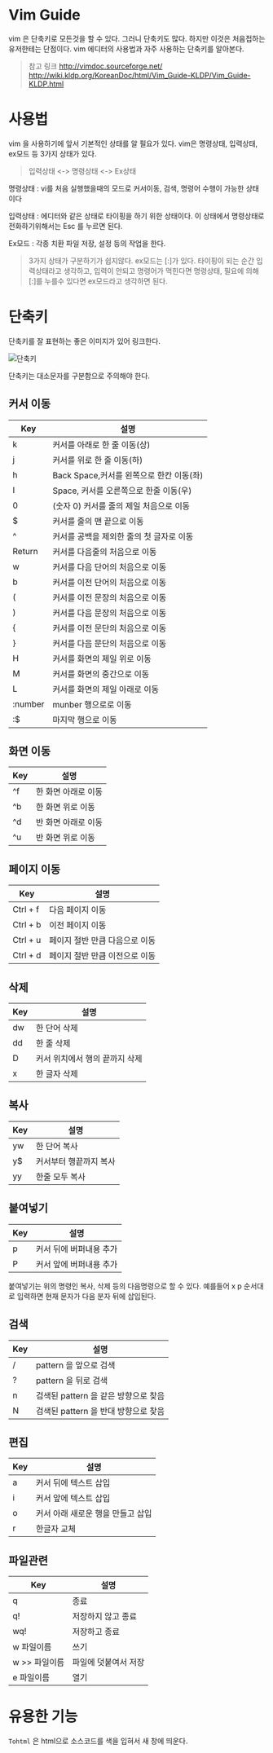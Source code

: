 # Vim Guide
vim 은 단축키로 모든것을 할 수 있다. 그러니 단축키도 많다. 하지만 이것은 처음접하는 유저한테는 단점이다.
vim 에디터의 사용법과 자주 사용하는 단축키를 알아본다.

> 참고 링크
> http://vimdoc.sourceforge.net/  
> http://wiki.kldp.org/KoreanDoc/html/Vim_Guide-KLDP/Vim_Guide-KLDP.html





# 사용법
vim 을 사용하기에 앞서 기본적인 상태를 알 필요가 있다.
vim은 명령상태, 입력상태, ex모드 등 3가지 상태가 있다.

> 입력상태 <-> 명령상태 <-> Ex상태

명령상태 : vi를 처음 실행했을때의 모드로 커서이동, 검색, 명령어 수행이 가능한 상태이다	

입력상태 : 에디터와 같은 상태로 타이핑을 하기 위한 상태이다. 이 상태에서 명령상태로 전화하기위해서는 Esc 를 누르면 된다.

Ex모드 : 각종 치환 파일 저장, 설정 등의 작업을 한다.

> 3가지 상태가 구분하기가 쉽지않다. ex모드는 [:]가 있다. 타이핑이 되는 순간 입력상태라고 생각하고, 입력이 안되고 명령어가 먹힌다면 명령상태, 필요에 의해 [:]를 누를수 있다면 ex모드라고 생각하면 된다.







# 단축키
단축키를 잘 표현하는 좋은 이미지가 있어 링크한다.

![단축키](/images/cheat-sheet.png)

단축키는 대소문자를 구분함으로 주의해야 한다.






## 커서 이동

Key 	| 설명
--------| -------------------------------------------
k       | 커서를 아래로 한 줄 이동(상)
j       | 커서를 위로 한 줄 이동(하)
h       | Back Space,커서를 왼쪽으로 한칸 이동(좌)
I       | Space, 커서를 오른쪽으로 한줄 이동(우)
0       | (숫자 0) 커서를 줄의 제일 처음으로 이동
$       | 커서를 줄의 맨 끝으로 이동
^       | 커서를 공백을 제외한 줄의 첫 글자로 이동
Return  | 커서를 다음줄의 처음으로 이동
w       | 커서를 다음 단어의 처음으로 이동
b       | 커서를 이전 단어의 처음으로 이동
(       | 커서를 이전 문장의 처음으로 이동
)       | 커서를 다음 문장의 처음으로 이동
{       | 커서를 이전 문단의 처음으로 이동
}       | 커서를 다음 문단의 처음으로 이동
H       | 커서를 화면의 제일 위로 이동
M       | 커서를  화면의 중간으로 이동
L       | 커서를 화면의 제일 아래로 이동
:number | munber 행으로로 이동
:$      | 마지막 행으로 이동




## 화면 이동
Key 	| 설명
--------| -------------------------------------------
^f      | 한 화면 아래로 이동
^b      | 한 화면 위로 이동
^d      | 반 화면 아래로 이동 
^u      | 반 화면 위로 이동




## 페이지 이동
Key 	   | 설명
-----------| -------------------------------------------
Ctrl + f   | 다음 페이지 이동
Ctrl + b   | 이전 페이지 이동
Ctrl + u   | 페이지 절반 만큼 다음으로 이동
Ctrl + d   | 페이지 절반 만큼 이전으로 이동








## 삭제
Key 	| 설명
--------| -------------------------------------------
dw      | 한 단어 삭제
dd      | 한 줄 삭제
D       | 커서 위치에서 행의 끝까지 삭제
x       | 한 글자 삭제



## 복사
Key 	| 설명
--------| -------------------------------------------
yw      | 한 단어 복사
y$      | 커서부터 행끝까지 복사
yy      | 한줄 모두 복사



## 붙여넣기
Key 	| 설명
--------| -------------------------------------------
p       | 커서 뒤에 버퍼내용 추가
P       | 커서 앞에 버퍼내용 추가

붙여넣기는 위의 명령인 복사, 삭제 등의 다음명령으로 할 수 있다.
예를들어 x p 순서대로 입력하면 현재 문자가 다음 분자 뒤에 삽입된다.




## 검색
Key 	| 설명
--------| -------------------------------------------
/       | pattern 을 앞으로 검색
?       | pattern 을 뒤로 검색
n       | 검색된 pattern 을 같은 방향으로 찾음
N       | 검색된 pattern 을 반대 방향으로 찾음






## 편집
Key 	| 설명
--------| -------------------------------------------
a       | 커서 뒤에 텍스트 삽입
i       | 커서 앞에 텍스트 삽입
o       | 커서 아래 새로운 행을 만들고 삽입
r       | 한글자 교체




## 파일관련
Key 	        | 설명
----------------| -------------------------------------------
q               | 종료
q!              | 저장하지 않고 종료
wq!             | 저장하고 종료
w 파일이름      | 쓰기
w >> 파일이름   | 파일에 덧붙여서 저장
e 파일이름      | 열기







# 유용한 기능
`Tohtml` 은 html으로 소스코드를 색을 입혀서 새 창에 띄운다.
















